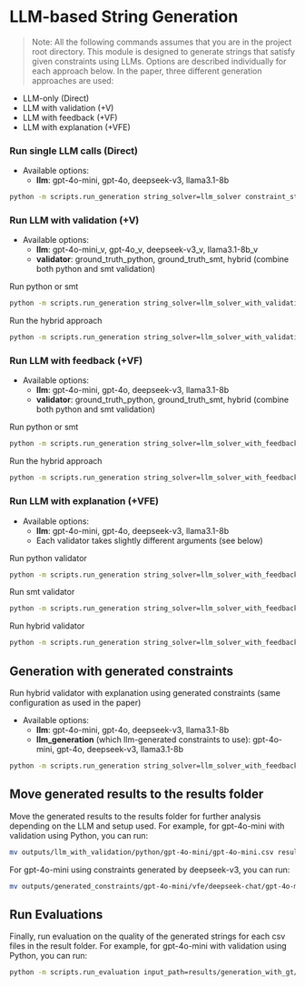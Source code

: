 # LLM-based String Generation
> Note: All the following commands assumes that you are in the project root directory.
This module is designed to generate strings that satisfy given constraints using LLMs. Options are described individually for each approach below. In the paper, three different generation approaches are used:
* LLM-only (Direct)
* LLM with validation (+V)
* LLM with feedback (+VF)
* LLM with explanation (+VFE)

### Run single LLM calls (Direct)
* Available options:
    * **llm**: gpt-4o-mini, gpt-4o, deepseek-v3, llama3.1-8b

```bash
python -m scripts.run_generation string_solver=llm_solver constraint_store=re_full output_folder="outputs/llm/<llm>" string_solver/llm=<llm>
```

### Run LLM with validation (+V)
* Available options:
    * **llm**: gpt-4o-mini_v, gpt-4o_v, deepseek-v3_v, llama3.1-8b_v
    * **validator**: ground_truth_python, ground_truth_smt, hybrid (combine both python and smt validation)

Run python or smt
```bash
python -m scripts.run_generation string_solver=llm_solver_with_validation constraint_store=re_full string_solver/validator=<validator> string_solver/llm=<llm> output_folder="outputs/${string_solver.name}/<validator>/<llm>"
```

Run the hybrid approach
```bash
python -m scripts.run_generation string_solver=llm_solver_with_validation constraint_store=re_full string_solver/validator=<validator> string_solver/llm=<llm> +string_solver.hybrid=True output_folder="outputs/${string_solver.name}/<validator>/<llm>"
```

### Run LLM with feedback (+VF)
* Available options:
    * **llm**: gpt-4o-mini, gpt-4o, deepseek-v3, llama3.1-8b
    * **validator**: ground_truth_python, ground_truth_smt, hybrid (combine both python and smt validation)

Run python or smt
```bash
python -m scripts.run_generation string_solver=llm_solver_with_feedback constraint_store=re_full string_solver/validator=<validator> string_solver/llm=<llm> output_folder="outputs/${string_solver.name}/<validator>/<llm>"
```

Run the hybrid approach
```bash
python -m scripts.run_generation string_solver=llm_solver_with_feedback constraint_store=re_full string_solver/validator=ground_truth_smt string_solver/llm=<llm> +string_solver.hybrid=True output_folder="outputs/${string_solver.name}/hybrid/<llm>"
```

### Run LLM with explanation (+VFE)
* Available options:
    * **llm**: gpt-4o-mini, gpt-4o, deepseek-v3, llama3.1-8b
    * Each validator takes slightly different arguments (see below)

Run python validator
```bash
python -m scripts.run_generation string_solver=llm_solver_with_feedback constraint_store=re_full string_solver/validator=ground_truth_python string_solver/llm=<llm> output_folder="outputs/llm_solver_with_explanation/python/<llm>" +string_solver.with_explanation=True
```

Run smt validator
```bash
python -m scripts.run_generation string_solver=llm_solver_with_feedback constraint_store=re_full string_solver/validator=ground_truth_smt string_solver/llm=<llm> output_folder="outputs/llm_solver_with_explanation/smt/<llm>" +string_solver.with_explanation=True +string_solver/validator.produce_failed_constraints=True
```

Run hybrid validator
```bash
python -m scripts.run_generation string_solver=llm_solver_with_feedback constraint_store=re_full string_solver/validator=ground_truth_smt string_solver/llm=<llm> +string_solver.hybrid=True output_folder="outputs/llm_solver_with_explanation/hybrid/<llm>" +string_solver.with_explanation=True
```


## Generation with generated constraints
Run hybrid validator with explanation using generated constraints (same configuration as used in the paper)

* Available options:
    * **llm**: gpt-4o-mini, gpt-4o, deepseek-v3, llama3.1-8b
    * **llm_generation** (which llm-generated constraints to use): gpt-4o-mini, gpt-4o, deepseek-v3, llama3.1-8b

```bash
python -m scripts.run_generation string_solver=llm_solver_with_feedback string_solver/validator=ground_truth_smt string_solver/llm=<llm> +string_solver.hybrid=True output_folder="outputs/generated_constraints/<llm>/vfe/<llm_generation>" +string_solver.with_explanation=True constraint_store=re_generated.yaml constraint_store.generated_constraint_files=constraint_files/generated/<llm_generation>-independent.csv
```

## Move generated results to the results folder
Move the generated results to the results folder for further analysis depending on the LLM and setup used. For example, for gpt-4o-mini with validation using Python, you can run:

```bash
mv outputs/llm_with_validation/python/gpt-4o-mini/gpt-4o-mini.csv results/generation_with_gt/validation/python/gpt-4o-mini.csv
```

For gpt-4o-mini using constraints generated by deepseek-v3, you can run:
```bash
mv outputs/generated_constraints/gpt-4o-mini/vfe/deepseek-chat/gpt-4o-mini.csv results/generation_with_generated/deepseek-chat/vfe_gpt-4o-mini.csv
```

## Run Evaluations
Finally, run evaluation on the quality of the generated strings for each csv files in the result folder. For example, for gpt-4o-mini with validation using Python, you can run:

```bash
python -m scripts.run_evaluation input_path=results/generation_with_gt/validation/python/gpt-4o-mini.csv
```